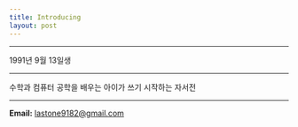 ```yaml
---
title: Introducing
layout: post
---
```


- - -

1991년 9월 13일생

- - -

수학과 컴퓨터 공학을 배우는 아이가
쓰기 시작하는 자서전

- - -

**Email:** [lastone9182@gmail.com](lastone9182@gmail.com)
